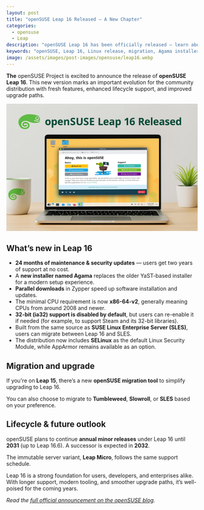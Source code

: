 ```yaml
---
layout: post
title: "openSUSE Leap 16 Released — A New Chapter"
categories:
  - opensuse
  - Leap
description: "openSUSE Leap 16 has been officially released — learn about new features, installer changes, support cycle, migration options, and more."
keywords: "openSUSE, Leap 16, Linux release, migration, Agama installer, SELinux, x86-64-v2"
image: /assets/images/post-images/opensuse/leap16.webp
---
```


**The** openSUSE Project is excited to announce the release of **openSUSE Leap 16**. This new version marks an important evolution for the community distribution with fresh features, enhanced lifecycle support, and improved upgrade paths.

![openSUSE Leap 16 featured image](/assets/images/post-images/opensuse/leap16.webp)

## What’s new in Leap 16

- **24 months of maintenance & security updates** — users get two years of support at no cost.  
- A **new installer named Agama** replaces the older YaST-based installer for a modern setup experience.  
- **Parallel downloads** in Zypper speed up software installation and updates.  
- The minimal CPU requirement is now **x86-64-v2**, generally meaning CPUs from around 2008 and newer.  
- **32-bit (ia32) support is disabled by default**, but users can re-enable it if needed (for example, to support Steam and its 32-bit libraries).  
- Built from the same source as **SUSE Linux Enterprise Server (SLES)**, users can migrate between Leap 16 and SLES.  
- The distribution now includes **SELinux** as the default Linux Security Module, while AppArmor remains available as an option.

## Migration and upgrade

If you're on **Leap 15**, there’s a new **openSUSE migration tool** to simplify upgrading to Leap 16.

You can also choose to migrate to **Tumbleweed**, **Slowroll**, or **SLES** based on your preference.

## Lifecycle & future outlook

openSUSE plans to continue **annual minor releases** under Leap 16 until **2031** (up to Leap 16.6). A successor is expected in **2032**.

The immutable server variant, **Leap Micro**, follows the same support schedule.

Leap 16 is a strong foundation for users, developers, and enterprises alike. With longer support, modern tooling, and smoother upgrade paths, it’s well-poised for the coming years.  

*Read the [full official announcement on the openSUSE blog](https://news.opensuse.org/2025/10/01/next-chapter-opens-with-leap-release/).*  
